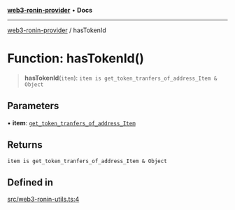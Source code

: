 [**web3-ronin-provider**](../README.md) • **Docs**

***

[web3-ronin-provider](../globals.md) / hasTokenId

# Function: hasTokenId()

> **hasTokenId**(`item`): `item is get_token_tranfers_of_address_Item & Object`

## Parameters

• **item**: [`get_token_tranfers_of_address_Item`](../interfaces/get_token_tranfers_of_address_Item.md)

## Returns

`item is get_token_tranfers_of_address_Item & Object`

## Defined in

[src/web3-ronin-utils.ts:4](https://github.com/chuacw/web3-ronin-provider/blob/7646ce38176c1dab59363eef0869f2efa34d498b/src/web3-ronin-utils.ts#L4)
